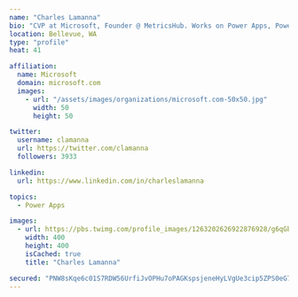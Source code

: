 ```yaml
---
name: "Charles Lamanna"
bio: "CVP at Microsoft, Founder @ MetricsHub. Works on Power Apps, Power Automate, Power Virtual Agent, Common Data Service and Dynamics 365."
location: Bellevue, WA
type: "profile"
heat: 41

affiliation:
  name: Microsoft
  domain: microsoft.com
  images:
    - url: "/assets/images/organizations/microsoft.com-50x50.jpg"
      width: 50
      height: 50

twitter:
  username: clamanna
  url: https://twitter.com/clamanna
  followers: 3933

linkedin:
  url: https://www.linkedin.com/in/charleslamanna

topics:
  - Power Apps

images:
  - url: https://pbs.twimg.com/profile_images/1263202626922876928/g6qGbHZ-_400x400.jpg
    width: 400
    height: 400
    isCached: true
    title: "Charles Lamanna"

secured: "PNW8sKqe6c01S7RDW56UrfiJvOPHu7oPAGKspsjeneHyLVgUe3cip5ZPS0eG7u6JfT+xsgVP296bTII7+RuFSVL+Z1F1LV/jviZA7bnzRJ3mbO5jPvqStir1Jv2YokowHeXAxqguIgFuIdsXSNeY8g7Mnfg/JHs7uni6x9WUcRprIrdgEZDlvBbSCkke9YdAo3cyVg0pPMGm7ngF6K5c13cnRQTfKBnTfUa5FtDLELHqImzTlhelvFAB/hGriBOUFKQZN4ViTYQjFY65xGXX9Y9ZsECkJSVRgrHSe2ioDGJyptubjWOtJHhq2A7mmUP84rBhk8eLG+Zv27x8FEXmVdUcpNtGdywG/GQoY58bsOc72nSVP6axG6ciXYs4oqjoz+40gE9pYlSjYBr0KlOyBADTWx1HDxBk3vWHqWv8oJM=;FuVrspEV9Q5jdC9QfVyWSw=="
---
```



